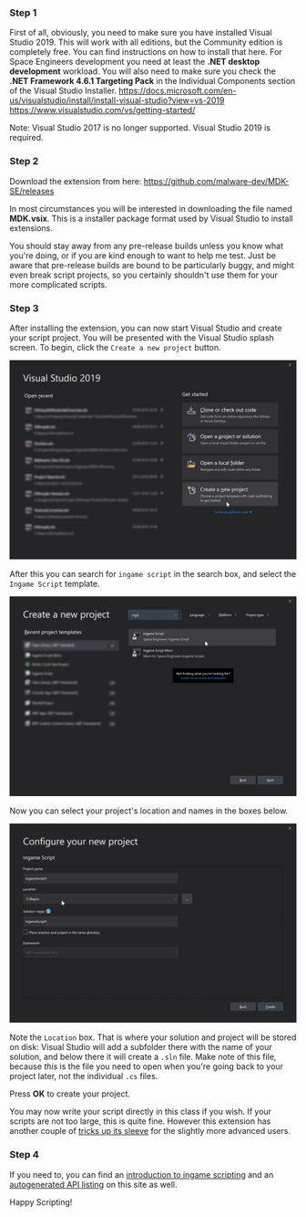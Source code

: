 ### Step 1
First of all, obviously, you need to make sure you have installed Visual Studio 2019. This will work with all editions, but the Community edition is completely free. You can find instructions on how to install that here. For Space Engineers development you need at least the **.NET desktop development** workload. You will also need to make sure you check the **.NET Framework 4.6.1 Targeting Pack** in the Individual Components section of the Visual Studio Installer.
https://docs.microsoft.com/en-us/visualstudio/install/install-visual-studio?view=vs-2019  
https://www.visualstudio.com/vs/getting-started/

Note: Visual Studio 2017 is no longer supported.  Visual Studio 2019 is required.


### Step 2
Download the extension from here:
https://github.com/malware-dev/MDK-SE/releases

In most circumstances you will be interested in downloading the file named **MDK.vsix**. This is a installer package format used by Visual Studio to install extensions.

You should stay away from any pre-release builds unless you know what you're doing, or if you are kind enough to want to help me test. Just be aware that pre-release builds are bound to be particularly buggy, and might even break script projects, so you certainly shouldn't use them for your more complicated scripts.



### Step 3

After installing the extension, you can now start Visual Studio and create your script project. You will be presented with the Visual Studio splash screen. To begin, click the `Create a new project` button.

![Select .NET Framework 4.6.1](images/start-vs2019-01.jpg)



After this you can search for `ingame script` in the search box, and select the `Ingame Script` template.

![Select the Ingame Script template](images/start-vs2019-02.jpg)



Now you can select your project's location and names in the boxes below.

![Enter your project information](images/start-vs2019-03.jpg)

Note the `Location` box. That is where your solution and project will be stored on disk: Visual Studio will add a subfolder there with the name of your solution, and below there it will create a `.sln` file. Make note of this file, because _this_ is the file you need to open when you're going back to your project later, not the individual `.cs` files.

Press **OK** to create your project.

You may now write your script directly in this class if you wish. If your scripts are not too large, this is quite fine. However this extension has another couple of [tricks up its sleeve](https://github.com/malware-dev/MDK-SE/wiki/Utility-Class-or-Extension-Class) for the slightly more advanced users.

### Step 4

If you need to, you can find an [introduction to ingame scripting](Quick-Introduction-to-Space-Engineers-Ingame-Scripts) and an [autogenerated API listing](Api-Index) on this site as well.

Happy Scripting!